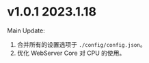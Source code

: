 # v1.0.1 2023.1.18

Main Update:

1. 合并所有的设置选项于 `./config/config.json`。
2. 优化 WebServer Core 对 CPU 的使用。